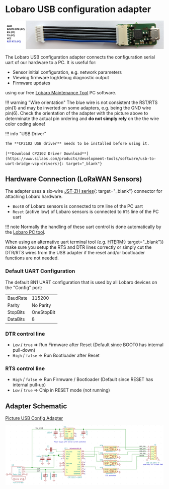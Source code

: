 # Lobaro USB configuration adapter

![Picture USB Config Adapter](./img/lobaro-config-adapter.jpg)

The Lobaro USB configuration adapter connects the configuration serial uart of our hardware to a PC. It is useful for:

* Sensor initial configuration, e.g. network parameters
* Viewing firmware log/debug diagnostic output
* Firmware updates

using our free [Lobaro Maintenance Tool](./lobaro-tool.md) PC software.

!!! warning "Wire orientation"
    The blue wire is not consistent the RST/RTS pin(1) and may be inverted on some adapters, e.g. being the GND wire pin(6).
    Check the orientation of the adapter with the picture above to determinate the actual pin ordering 
    and **do not simply rely** on the the wire color coding alone!

!!! info "USB Driver"

    The **CP2102 USB driver** needs to be installed before using it.
    
    [**Download CP2102 Driver Download**](https://www.silabs.com/products/development-tools/software/usb-to-uart-bridge-vcp-drivers){: target="_blank"} 

## Hardware Connection (LoRaWAN Sensors)

The adapter uses a six-wire [JST-ZH series](http://www.jst-mfg.com/product/detail_e.php?series=287){: target="_blank"} 
connector for attaching Lobaro hardware.

* `Boot0` of Lobaro sensors is connected to `DTR` line of the PC uart
* `Reset` (active low) of Lobaro sensors is connected to `RTS` line of the PC uart

!!! note
    Normally the handling of these uart control is done automatically by the [Lobaro PC tool](lobaro-tool).

When using an alternative uart terminal tool (e.g. [HTERM](http://www.der-hammer.info/terminal/){: target="_blank"}) make 
sure you setup the RTS and DTR lines correctly or simply cut the DTR/RTS wires 
from the USB adapter if the reset and/or bootloader functions are not needed.

### Default UART Configuration

The default 8N1 UART configuration that is used by all Lobaro devices on the "Config" port:

|         |              |
|---------|--------------|
|BaudRate | 115200       |
|Parity   | No Parity    |
|StopBits | OneStopBit   |
|DataBits | 8            |

### DTR control line

* `Low` / `true` => Run Firmware after Reset (Default since BOOT0 has internal pull-down)
* `High` / `false` => Run Bootloader after Reset


### RTS control line

* `High` / `false` => Run Firmware / Bootloader (Default since RESET has internal pull-up)
* `Low` / `true` => Chip in RESET mode (not running)

## Adapter Schematic
[Picture USB Config Adapter](./img/config-adapter-schematic.png)

![Picture USB Config Adapter](./img/config-adapter-schematic.png)

